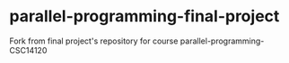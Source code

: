 # parallel-programming-final-project
 Fork from final project's repository for course parallel-programming-CSC14120
